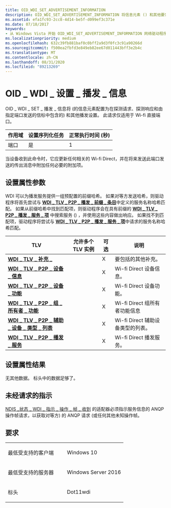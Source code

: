 ```yaml
---
title: OID_WDI_SET_ADVERTISEMENT_INFORMATION
description: OID_WDI_SET_ADVERTISEMENT_INFORMATION 将信息元素 () 和其他要包含在探测请求中的播发设置、探测响应和由指定端口发送的信标配置。
ms.assetid: efa1fc93-2cc8-4d14-be5f-d099ef3c371e
ms.date: 07/18/2017
keywords:
- 从 Windows Vista 开始 OID_WDI_SET_ADVERTISEMENT_INFORMATION 网络驱动程序
ms.localizationpriority: medium
ms.openlocfilehash: 632c39fb881baf0c0bff2a9d3f0fc3c91a90266d
ms.sourcegitcommit: f500ea2fbfd3e849eb82ee67d011443bff3e2b4c
ms.translationtype: MT
ms.contentlocale: zh-CN
ms.lasthandoff: 08/31/2020
ms.locfileid: "89213269"
---
```

# <a name="oid_wdi_set_advertisement_information"></a>OID \_ WDI \_ 设置 \_ 播发 \_ 信息


OID \_ WDI \_ SET \_ 播发 \_ 信息将 (的信息元素配置为在探测请求、探测响应和由指定端口发送的信标中包含的) 和其他播发设置。 此请求仅适用于 Wi-fi 直接端口。

| 作用域 | 设置序列化任务 | 正常执行时间 (秒)  |
|-------|--------------------------|---------------------------------|
| 端口  | 是                      | 1                               |

 

当设备收到此命令时，它应更新任何相关的 Wi-fi Direct，并在将来发送此端口发送的传出消息中附加任何必要的附加项。

## <a name="set-property-parameters"></a>设置属性参数


WDI 可以为播发服务提供一组预配置的前缀哈希。 如果对等方发送哈希，则驱动程序将首先尝试与 [**WDI \_ TLV \_ P2P \_ 播发 \_ 前缀 \_ 条目**](./wdi-tlv-p2p-advertised-prefix-entry.md)中定义的服务名称哈希匹配。 如果从前缀哈希中找到匹配项，则驱动程序会在具有前缀的 [**WDI \_ TLV \_ P2P \_ 播发 \_ 服务 \_ 项**](./wdi-tlv-p2p-advertised-service-entry.md) 中搜索服务 () ，并使用这些内容做出响应。 如果找不到匹配项，驱动程序将尝试与 [**WDI \_ TLV \_ P2P \_ 播发 \_ 服务 \_ 项**](./wdi-tlv-p2p-advertised-service-entry.md)中请求的服务名称哈希匹配。

| TLV                                                                                                 | 允许多个 TLV 实例 | 可选 | 说明                                     |
|-----------------------------------------------------------------------------------------------------|--------------------------------|----------|-------------------------------------------------|
| [**WDI \_ TLV \_ 补充 \_**](./wdi-tlv-additional-ies.md)                                    |                                | X        | 要包括的其他补充。                  |
| [**WDI \_ TLV \_ P2P \_ 设备 \_ 信息**](./wdi-tlv-p2p-device-info.md)                                 |                                | X        | Wi-fi Direct 设备信息。                |
| [**WDI \_ TLV \_ P2P \_ 设备 \_ 功能**](./wdi-tlv-p2p-device-capability.md)                     |                                | X        | Wi-fi Direct 设备功能。               |
| [**WDI \_ TLV \_ P2P \_ 组 \_ 所有者 \_ 功能**](./wdi-tlv-p2p-group-owner-capability.md)          |                                | X        | Wi-fi Direct 组所有者功能信息 |
| [**WDI \_ TLV \_ P2P \_ 辅助 \_ 设备 \_ 类型 \_ 列表**](./wdi-tlv-p2p-secondary-device-type-list.md) |                                | X        | Wi-fi Direct 辅助设备类型的列表。    |
| [**WDI \_ TLV \_ P2P \_ 播发 \_ 服务**](./wdi-tlv-p2p-advertised-services.md)                 |                                | X        | Wi-fi Direct 播发服务。               |

 

## <a name="set-property-results"></a>设置属性结果


无其他数据。 标头中的数据足够了。
## <a name="unsolicited-indication"></a>未经请求的指示


[NDIS \_状态 \_ WDI \_ 指示 \_ 操作 \_ 帧 \_ 收到](ndis-status-wdi-indication-action-frame-received.md) 的适配器必须指示服务信息的 ANQP 操作帧请求，以获取对等方) 的 ANQP 请求 (或任何其他未知操作帧。

<a name="requirements"></a>要求
------------

<table>
<colgroup>
<col width="50%" />
<col width="50%" />
</colgroup>
<tbody>
<tr class="odd">
<td><p>最低受支持的客户端</p></td>
<td><p>Windows 10</p></td>
</tr>
<tr class="even">
<td><p>最低受支持的服务器</p></td>
<td><p>Windows Server 2016</p></td>
</tr>
<tr class="odd">
<td><p>标头</p></td>
<td>Dot11wdi</td>
</tr>
</tbody>
</table>

 

